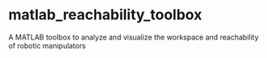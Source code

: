 # matlab_reachability_toolbox
A MATLAB toolbox to analyze and visualize the workspace and reachability of robotic manipulators
